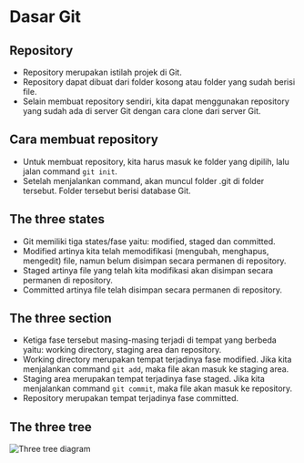 # Dasar Git

## Repository

- Repository merupakan istilah projek di Git.
- Repository dapat dibuat dari folder kosong atau folder yang sudah berisi file.
- Selain membuat repository sendiri, kita dapat menggunakan repository yang sudah ada di server Git dengan cara clone dari server Git.

## Cara membuat repository

- Untuk membuat repository, kita harus masuk ke folder yang dipilih, lalu jalan command `git init`.
- Setelah menjalankan command, akan muncul folder .git di folder tersebut. Folder tersebut berisi database Git.

## The three states

- Git memiliki tiga states/fase yaitu: modified, staged dan committed.
- Modified artinya kita telah memodifikasi (mengubah, menghapus, mengedit) file, namun belum disimpan secara permanen di repository.
- Staged artinya file yang telah kita modifikasi akan disimpan secara permanen di repository.
- Committed artinya file telah disimpan secara permanen di repository.

## The three section

- Ketiga fase tersebut masing-masing terjadi di tempat yang berbeda yaitu: working directory, staging area dan repository.
- Working directory merupakan tempat terjadinya fase modified. Jika kita menjalankan command `git add`, maka file akan masuk ke staging area.
- Staging area merupakan tempat terjadinya fase staged. Jika kita menjalankan command `git commit`, maka file akan masuk ke repository.
- Repository merupakan tempat terjadinya fase committed.

## The three tree

![Three tree diagram](https://miro.medium.com/max/686/1*diRLm1S5hkVoh5qeArND0Q.png)
